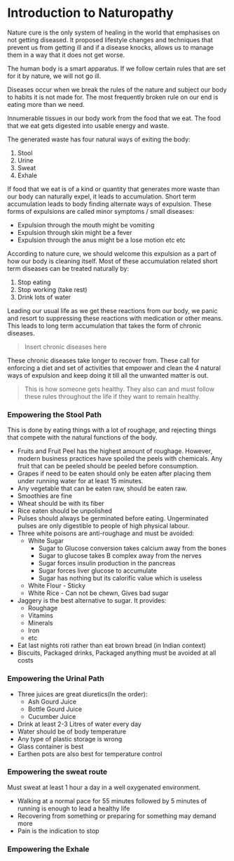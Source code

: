 # Introduction to Naturopathy
Nature cure is the only system of healing in the world that emphasises on not getting diseased. It proposed lifestyle changes and techniques that prevent us from getting ill and if a disease knocks, allows us to manage them in a way that it does not get worse.

The human body is a smart apparatus. If we follow certain rules that are set for it by nature, we will not go ill.

Diseases occur when we break the rules of the nature and subject our body to habits it is not made for. The most frequently broken rule on our end is eating more than we need.

Innumerable tissues in our body work from the food that we eat. The food that we eat gets digested into usable energy and waste.

The generated waste has four natural ways of exiting the body:
1. Stool
2. Urine
3. Sweat
4. Exhale

If food that we eat is of a kind or quantity that generates more waste than our body can naturally expel, it leads to accumulation. Short term accumulation leads to body finding alternate ways of expulsion.
These forms of expulsions are called minor symptoms / small diseases:
* Expulsion through the mouth might be vomiting
* Expulsion through skin might be a fever
* Expulsion through the anus might be a lose motion
etc etc

According to nature cure, we should welcome this expulsion as a part of how our body is cleaning itself. Most of these accumulation related short term diseases can be treated naturally by:
1. Stop eating
2. Stop working (take rest)
3. Drink lots of water

Leading our usual life as we get these reactions from our body, we panic and resort to suppressing these reactions with medication or other means. This leads to long term accumulation that takes the form of chronic diseases.

> Insert chronic diseases here


These chronic diseases take longer to recover from. These call for enforcing a diet and set of activities that empower and clean the 4 natural ways of expulsion and keep doing it till all the unwanted matter is out.

> This is how someone gets healthy. They also can and must follow these rules throughout the life if they want to remain healthy.

### Empowering the Stool Path
This is done by eating things with a lot of roughage, and rejecting things that compete with the natural functions of the body.

* Fruits and Fruit Peel has the highest amount of roughage. However, modern business practices have spoiled the peels with chemicals. Any fruit that can be peeled should be peeled before consumption.
* Grapes if need to be eaten should only be eaten after placing them under running water for at least 15 minutes.
* Any vegetable that can be eaten raw, should be eaten raw.
* Smoothies are fine
* Wheat should be with its fiber
* Rice eaten should be unpolished
* Pulses should always be germinated before eating. Ungerminated pulses are only digestible to people of high physical labour.
* Three white poisons are anti-roughage and must be avoided:
	* White Sugar
		* Sugar to Glucose conversion takes calcium away from the bones
		* Sugar to glucose takes B complex away from the nerves
		* Sugar forces insulin production in the pancreas
		* Sugar forces liver glucose to accumulate
		* Sugar has nothing but its calorific value which is useless
	* White Flour - Sticky
	* White Rice - Can not be chewn, Gives bad sugar
* Jaggery is the best alternative to sugar. It provides:
	* Roughage
	* Vitamins
	* Minerals
	* Iron
	* etc
* Eat last nights roti rather than eat brown bread (in Indian context)
* Biscuits, Packaged drinks, Packaged anything must be avoided at all costs

### Empowering the Urinal Path
* Three juices are great diuretics(In the order):
	* Ash Gourd Juice
	* Bottle Gourd Juice
	* Cucumber Juice
* Drink at least 2-3 Litres of water every day
* Water should be of body temperature
* Any type of plastic storage is wrong
* Glass container is best
* Earthen pots are also best for temperature control

### Empowering the sweat route
Must sweat at least 1 hour a day in a well oxygenated environment.
* Walking at a normal pace for 55 minutes followed by 5 minutes of running is enough to lead a healthy life
* Recovering from something or preparing for something may demand more
* Pain is the indication to stop

### Empowering the Exhale
